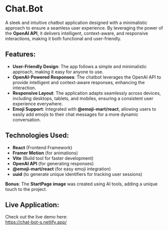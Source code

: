 # Chat.Bot

A sleek and intuitive chatbot application designed with a minimalistic approach to ensure a seamless user experience. By leveraging the power of the **OpenAI API**, it delivers intelligent, context-aware, and responsive interactions, making it both functional and user-friendly.

## Features:
- **User-Friendly Design**: The app follows a simple and minimalistic approach, making it easy for anyone to use.
- **OpenAI-Powered Responses**: The chatbot leverages the OpenAI API to provide intelligent and context-aware responses, enhancing the interaction.
- **Responsive Layout**: The application adapts seamlessly across devices, including desktops, tablets, and mobiles, ensuring a consistent user experience everywhere.
- **Emoji Support**: Integrated with **@emoji-mart/react**, allowing users to easily add emojis to their chat messages for a more dynamic conversation.

## Technologies Used:
- **React** (Frontend Framework)
- **Framer Motion** (for animations)
- **Vite** (Build tool for faster development)
- **OpenAI API** (for generating responses)
- **@emoji-mart/react** (for easy emoji integration)
- **uuid** (to generate unique identifiers for tracking user sessions)

**Bonus**: The **StartPage image** was created using AI tools, adding a unique touch to the project.

## Live Application:
Check out the live demo here:  
https://chat-bot-s.netlify.app/
